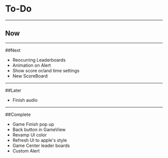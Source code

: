 #  To-Do
------------------------------------------------
## Now

--------------------------------
##Next
- Reocurring Leaderboards
- Animation on Alert
- Show score or/and time settings 
- New ScoreBoard

--------------------------------
##Later
- Finish audio

--------------------------------
##Complete
- Game Finish pop up
- Back button in GameView
- Revamp UI color
- Refresh UI to apple's style
- Game Center leader boards
- Custom Alert

